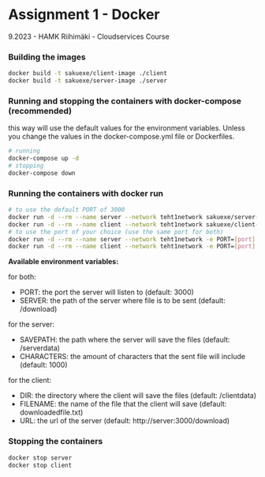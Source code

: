 # **Assignment 1 - Docker**

9.2023 - HAMK Riihimäki - Cloudservices Course

### Building the images

```bash
docker build -t sakuexe/client-image ./client
docker build -t sakuexe/server-image ./server
```

### Running and stopping the containers with docker-compose (recommended)

this way will use the default values for the environment variables.
Unless you change the values in the docker-compose.yml file or Dockerfiles.

```bash
# running
docker-compose up -d
# stopping
docker-compose down
```

### Running the containers with docker run

```bash
# to use the default PORT of 3000
docker run -d --rm --name server --network teht1network sakuexe/server-image
docker run -d --rm --name client --network teht1network sakuexe/client-image
# to use the port of your choice (use the same port for both)
docker run -d --rm --name server --network teht1network -e PORT=[port] sakuexe/server-image
docker run -d --rm --name client --network teht1network -e PORT=[port] sakuexe/client-image
```

**Available environment variables:**

for both:

- PORT: the port the server will listen to (default: 3000)
- SERVER: the path of the server where file is to be sent (default: /download)

for the server:

- SAVEPATH: the path where the server will save the files (default: /serverdata)
- CHARACTERS: the amount of characters that the sent file will include (default: 1000)

for the client:

- DIR: the directory where the client will save the files (default: /clientdata)
- FILENAME: the name of the file that the client will save (default: downloadedfile.txt)
- URL: the url of the server (default: http://server:3000/download)

### Stopping the containers

```bash
docker stop server
docker stop client
```
